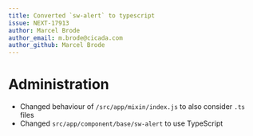```yaml
---
title: Converted `sw-alert` to typescript
issue: NEXT-17913
author: Marcel Brode
author_email: m.brode@cicada.com
author_github: Marcel Brode
---
```

# Administration
* Changed behaviour of `/src/app/mixin/index.js` to also consider `.ts` files
* Changed `src/app/component/base/sw-alert` to use TypeScript
